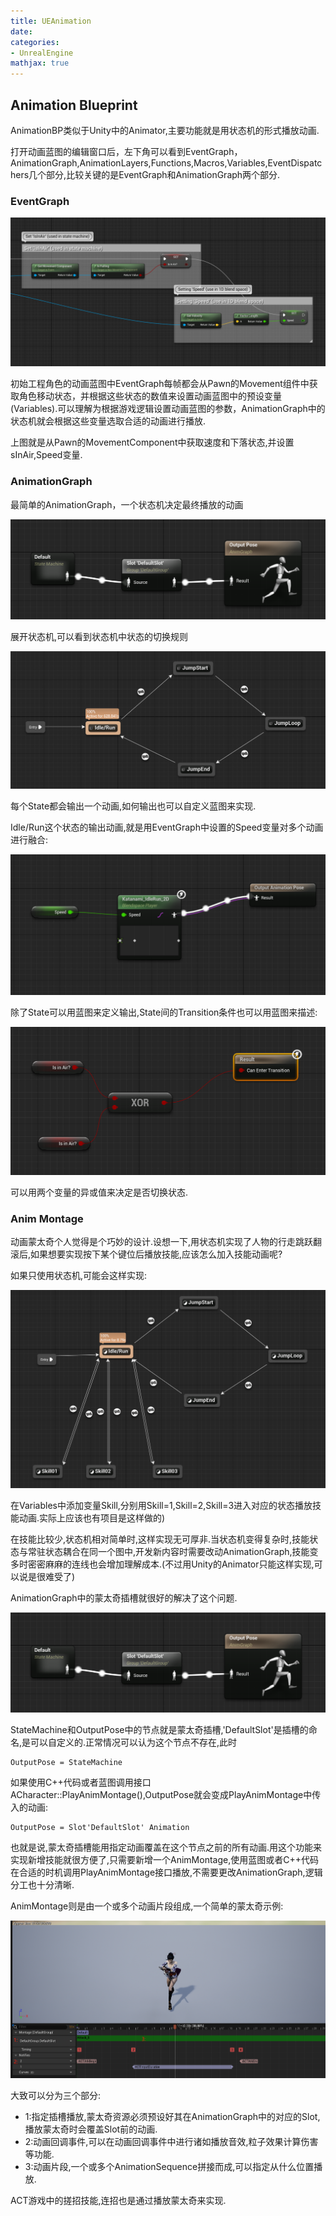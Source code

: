 ```yaml
---
title: UEAnimation
date: 
categories:
- UnrealEngine
mathjax: true
---
```



## Animation Blueprint

AnimationBP类似于Unity中的Animator,主要功能就是用状态机的形式播放动画.

打开动画蓝图的编辑窗口后，左下角可以看到EventGraph，AnimationGraph,AnimationLayers,Functions,Macros,Variables,EventDispatchers几个部分,比较关键的是EventGraph和AnimationGraph两个部分.


### EventGraph

![](UEAnimation/AnimBP_EventGraph.png)

初始工程角色的动画蓝图中EventGraph每帧都会从Pawn的Movement组件中获取角色移动状态，并根据这些状态的数值来设置动画蓝图中的预设变量(Variables).可以理解为根据游戏逻辑设置动画蓝图的参数，AnimationGraph中的状态机就会根据这些变量选取合适的动画进行播放.

上图就是从Pawn的MovementComponent中获取速度和下落状态,并设置sInAir,Speed变量.

### AnimationGraph

最简单的AnimationGraph，一个状态机决定最终播放的动画

![](UEAnimation/AnimBP_AnimationGraph_General.png)


展开状态机,可以看到状态机中状态的切换规则

![](UEAnimation/AnimBP_AnimationGraph_StateMachine.png)

每个State都会输出一个动画,如何输出也可以自定义蓝图来实现.

Idle/Run这个状态的输出动画,就是用EventGraph中设置的Speed变量对多个动画进行融合:

![](UEAnimation/AnimBP_AnimationGraph_StateDetail.png)

除了State可以用蓝图来定义输出,State间的Transition条件也可以用蓝图来描述:

![](UEAnimation/AnimBP_AnimationGraph_TransitionDetail.png)

可以用两个变量的异或值来决定是否切换状态.

### Anim Montage

动画蒙太奇个人觉得是个巧妙的设计.设想一下,用状态机实现了人物的行走跳跃翻滚后,如果想要实现按下某个键位后播放技能,应该怎么加入技能动画呢?

如果只使用状态机,可能会这样实现:

![](UEAnimation/AnimBP_Skill.png)

在Variables中添加变量Skill,分别用Skill=1,Skill=2,Skill=3进入对应的状态播放技能动画.实际上应该也有项目是这样做的)

在技能比较少,状态机相对简单时,这样实现无可厚非.当状态机变得复杂时,技能状态与常驻状态耦合在同一个图中,开发新内容时需要改动AnimationGraph,技能变多时密密麻麻的连线也会增加理解成本.(不过用Unity的Animator只能这样实现,可以说是很难受了)

AnimationGraph中的蒙太奇插槽就很好的解决了这个问题.

![](UEAnimation/AnimBP_AnimationGraph_General.png)

StateMachine和OutputPose中的节点就是蒙太奇插槽,'DefaultSlot'是插槽的命名,是可以自定义的.正常情况可以认为这个节点不存在,此时

```
OutputPose = StateMachine
```

如果使用C++代码或者蓝图调用接口ACharacter::PlayAnimMontage(),OutputPose就会变成PlayAnimMontage中传入的动画:

```
OutputPose = Slot'DefaultSlot' Animation
```

也就是说,蒙太奇插槽能用指定动画覆盖在这个节点之前的所有动画.用这个功能来实现新增技能就很方便了,只需要新增一个AnimMontage,使用蓝图或者C++代码在合适的时机调用PlayAnimMontage接口播放,不需要更改AnimationGraph,逻辑分工也十分清晰.

AnimMontage则是由一个或多个动画片段组成,一个简单的蒙太奇示例:

![](UEAnimation/AnimBP_AnimMontage.png)

大致可以分为三个部分:

- 1:指定插槽播放,蒙太奇资源必须预设好其在AnimationGraph中的对应的Slot,播放蒙太奇时会覆盖Slot前的动画.
- 2:动画回调事件,可以在动画回调事件中进行诸如播放音效,粒子效果计算伤害等功能.
- 3:动画片段,一个或多个AnimationSequence拼接而成,可以指定从什么位置播放.

ACT游戏中的搓招技能,连招也是通过播放蒙太奇来实现.
